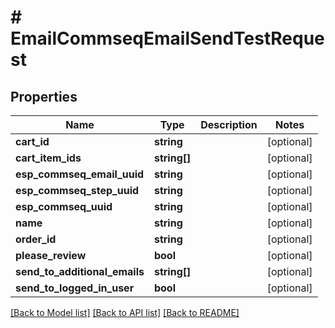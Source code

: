 # # EmailCommseqEmailSendTestRequest

## Properties

Name | Type | Description | Notes
------------ | ------------- | ------------- | -------------
**cart_id** | **string** |  | [optional]
**cart_item_ids** | **string[]** |  | [optional]
**esp_commseq_email_uuid** | **string** |  | [optional]
**esp_commseq_step_uuid** | **string** |  | [optional]
**esp_commseq_uuid** | **string** |  | [optional]
**name** | **string** |  | [optional]
**order_id** | **string** |  | [optional]
**please_review** | **bool** |  | [optional]
**send_to_additional_emails** | **string[]** |  | [optional]
**send_to_logged_in_user** | **bool** |  | [optional]

[[Back to Model list]](../../README.md#models) [[Back to API list]](../../README.md#endpoints) [[Back to README]](../../README.md)

